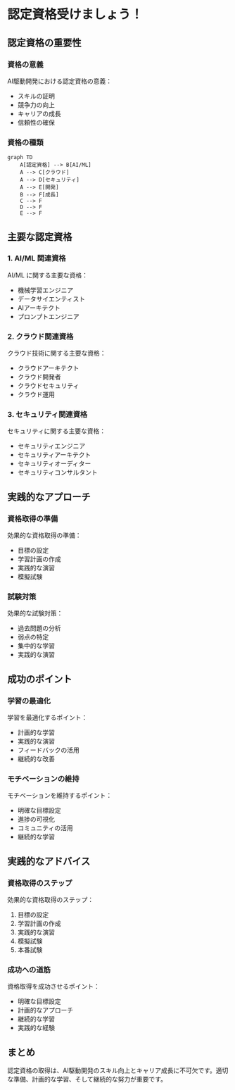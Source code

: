 # 認定資格受けましょう！

## 認定資格の重要性

### 資格の意義

AI駆動開発における認定資格の意義：

- スキルの証明
- 競争力の向上
- キャリアの成長
- 信頼性の確保

### 資格の種類

```mermaid
graph TD
    A[認定資格] --> B[AI/ML]
    A --> C[クラウド]
    A --> D[セキュリティ]
    A --> E[開発]
    B --> F[成長]
    C --> F
    D --> F
    E --> F
```

## 主要な認定資格

### 1. AI/ML 関連資格

AI/ML に関する主要な資格：

- 機械学習エンジニア
- データサイエンティスト
- AIアーキテクト
- プロンプトエンジニア

### 2. クラウド関連資格

クラウド技術に関する主要な資格：

- クラウドアーキテクト
- クラウド開発者
- クラウドセキュリティ
- クラウド運用

### 3. セキュリティ関連資格

セキュリティに関する主要な資格：

- セキュリティエンジニア
- セキュリティアーキテクト
- セキュリティオーディター
- セキュリティコンサルタント

## 実践的なアプローチ

### 資格取得の準備

効果的な資格取得の準備：

- 目標の設定
- 学習計画の作成
- 実践的な演習
- 模擬試験

### 試験対策

効果的な試験対策：

- 過去問題の分析
- 弱点の特定
- 集中的な学習
- 実践的な演習

## 成功のポイント

### 学習の最適化

学習を最適化するポイント：

- 計画的な学習
- 実践的な演習
- フィードバックの活用
- 継続的な改善

### モチベーションの維持

モチベーションを維持するポイント：

- 明確な目標設定
- 進捗の可視化
- コミュニティの活用
- 継続的な学習

## 実践的なアドバイス

### 資格取得のステップ

効果的な資格取得のステップ：

1. 目標の設定
2. 学習計画の作成
3. 実践的な演習
4. 模擬試験
5. 本番試験

### 成功への道筋

資格取得を成功させるポイント：

- 明確な目標設定
- 計画的なアプローチ
- 継続的な学習
- 実践的な経験

## まとめ

認定資格の取得は、AI駆動開発のスキル向上とキャリア成長に不可欠です。適切な準備、計画的な学習、そして継続的な努力が重要です。
